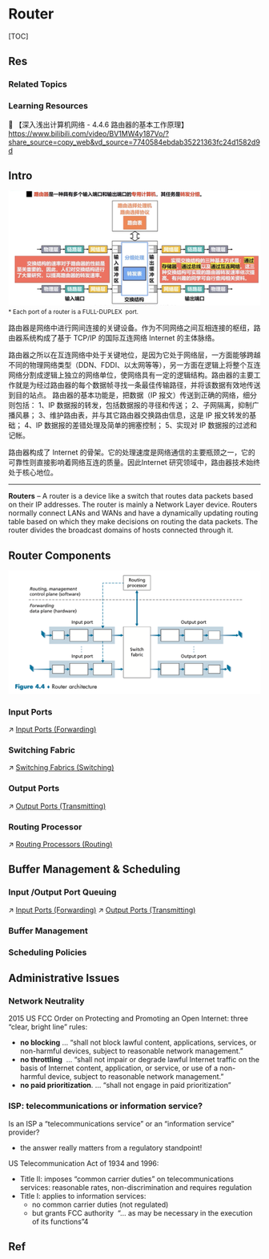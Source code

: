 # Router

[TOC]



## Res
### Related Topics


### Learning Resources
🔗 【深入浅出计算机网络 - 4.4.6 路由器的基本工作原理】 https://www.bilibili.com/video/BV1MW4y187Vo/?share_source=copy_web&vd_source=7740584ebdab35221363fc24d1582d9d



## Intro
![Screenshot 2022-11-20 at 2.10.30 PM](../../../../../../../Assets/Pics/Screenshot%202022-11-20%20at%202.10.30%20PM.png)
<small>* Each port of a router is a FULL-DUPLEX  port. </small>

路由器是网络中进行网间连接的关键设备。作为不同网络之间互相连接的枢纽，路由器系统构成了基于 TCP/IP 的国际互连网络 Internet 的主体脉络。

路由器之所以在互连网络中处于关键地位，是因为它处于网络层，一方面能够跨越不同的物理网络类型（DDN、FDDI、以太网等等），另一方面在逻辑上将整个互连网络分割成逻辑上独立的网络单位，使网络具有一定的逻辑结构。路由器的主要工作就是为经过路由器的每个数据帧寻找一条最佳传输路径，并将该数据有效地传送到目的站点。 路由器的基本功能是，把数据（IP 报文）传送到正确的网络，细分则包括：
1、IP 数据报的转发，包括数据报的寻径和传送；
2、子网隔离，抑制广播风暴；
3、维护路由表，并与其它路由器交换路由信息，这是 IP 报文转发的基础；
4、IP 数据报的差错处理及简单的拥塞控制；
5、实现对 IP 数据报的过滤和记帐。

路由器构成了 Internet 的骨架。它的处理速度是网络通信的主要瓶颈之一，它的可靠性则直接影响着网络互连的质量。因此Internet 研究领域中，路由器技术始终处于核心地位。

---
**Routers** – A router is a device like a switch that routes data packets based on their IP addresses. The router is mainly a Network Layer device. Routers normally connect LANs and WANs and have a dynamically updating routing table based on which they make decisions on routing the data packets. The router divides the broadcast domains of hosts connected through it.



## Router Components
![](../../../../../../../Assets/Pics/Screenshot%202023-05-06%20at%2010.30.01%20AM.png)


### Input Ports
↗ [Input Ports (Forwarding)](Input%20Ports%20(Forwarding).md)


### Switching Fabric
↗ [Switching Fabrics (Switching)](Switching%20Fabrics%20(Switching).md)


### Output Ports
↗ [Output Ports (Transmitting)](Output%20Ports%20(Transmitting).md)


### Routing Processor
↗ [Routing Processors (Routing)](Routing%20Processors%20(Routing).md)



## Buffer Management & Scheduling
### Input /Output Port Queuing
↗ [Input Ports (Forwarding)](Input%20Ports%20(Forwarding).md)
↗ [Output Ports (Transmitting)](Output%20Ports%20(Transmitting).md)


### Buffer Management


### Scheduling Policies



## Administrative Issues
### Network Neutrality
2015 US FCC Order on Protecting and Promoting an Open Internet: three “clear, bright line” rules:
- **no blocking** … “shall not block lawful content, applications, services, or non-harmful devices, subject to reasonable network management.”
- **no throttling**  … “shall not impair or degrade lawful Internet traffic on the basis of Internet content, application, or service, or use of a non-harmful device, subject to reasonable network management.”
- **no paid prioritization**. … “shall not engage in paid prioritization”


### ISP: telecommunications or information service?
Is an ISP a “telecommunications service” or an “information service” provider?
- the answer really matters from a regulatory standpoint!

US Telecommunication Act of 1934 and 1996:
- Title II: imposes “common carrier duties” on telecommunications services: reasonable rates, non-discrimination and requires regulation
- Title I: applies to information services:
	- no common carrier duties (not regulated)
	- but grants FCC authority  “… as may be necessary in the execution of its functions”4



## Ref

